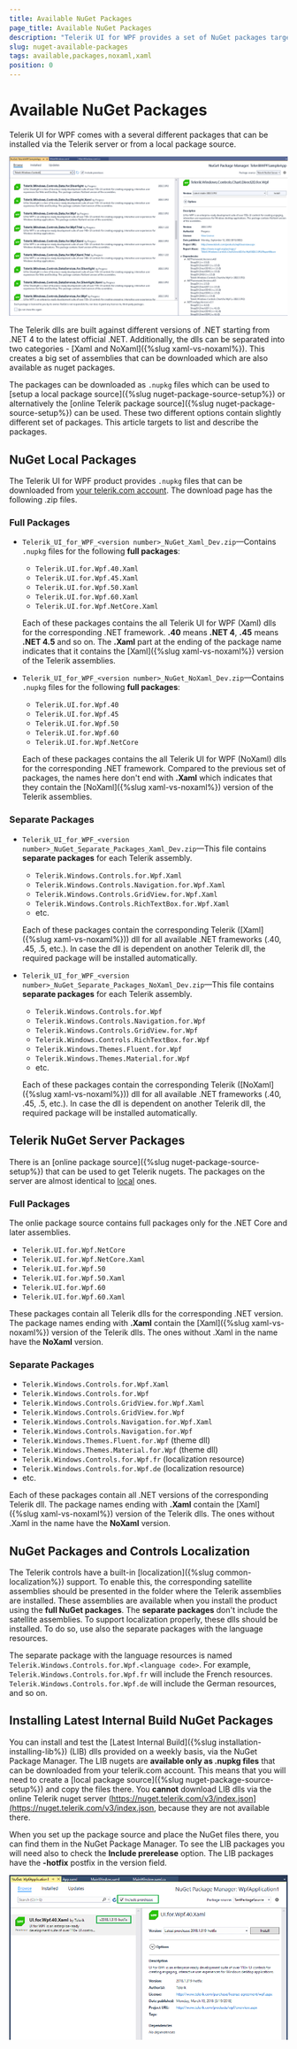 ```yaml
---
title: Available NuGet Packages
page_title: Available NuGet Packages
description: "Telerik UI for WPF provides a set of NuGet packages targeting different .NET versions."
slug: nuget-available-packages
tags: available,packages,noxaml,xaml
position: 0
---
```


# Available NuGet Packages

Telerik UI for WPF comes with a several different packages that can be installed via the Telerik server or from a local package source.

![WPF Telerik UI for {{ site.framework_name }} Available NuGet Packages](images/nuget-available-packages-0.png)

The Telerik dlls are built against different versions of .NET starting from .NET 4 to the latest official .NET. Additionally, the dlls can be separated into two categories - [Xaml and NoXaml]({%slug xaml-vs-noxaml%}). This creates a big set of assemblies that can be downloaded which are also available as nuget packages. 

The packages can be downloaded as `.nupkg` files which can be used to [setup a local package source]({%slug nuget-package-source-setup%}) or alternatively the [online Telerik package source]({%slug nuget-package-source-setup%}) can be used. These two different options contain slightly different set of packages. This article targets to list and describe the packages.

## NuGet Local Packages

The Telerik UI for WPF product provides `.nupkg` files that can be downloaded from [your telerik.com account](https://www.telerik.com/account/product-download?product=RCWPF). The download page has the following .zip files.

### Full Packages

* `Telerik_UI_for_WPF_<version number>_NuGet_Xaml_Dev.zip`&mdash;Contains `.nupkg` files for the following __full packages__:
	* `Telerik.UI.for.Wpf.40.Xaml`
	* `Telerik.UI.for.Wpf.45.Xaml`
	* `Telerik.UI.for.Wpf.50.Xaml`
	* `Telerik.UI.for.Wpf.60.Xaml`
	* `Telerik.UI.for.Wpf.NetCore.Xaml`
	
	Each of these packages contains the all Telerik UI for WPF (Xaml) dlls for the corresponding .NET framework. __.40__ means __.NET 4__, __.45__ means __.NET 4.5__ and so on. The __.Xaml__ part at the ending of the package name indicates that it contains the [Xaml]({%slug xaml-vs-noxaml%}) version of the Telerik assemblies.
	
* `Telerik_UI_for_WPF_<version number>_NuGet_NoXaml_Dev.zip`&mdash;Contains `.nupkg` files for the following __full packages__:
	* `Telerik.UI.for.Wpf.40`
	* `Telerik.UI.for.Wpf.45`
	* `Telerik.UI.for.Wpf.50`
	* `Telerik.UI.for.Wpf.60`
	* `Telerik.UI.for.Wpf.NetCore`
	
	Each of these packages contains the all Telerik UI for WPF (NoXaml) dlls for the corresponding .NET framework. Compared to the previous set of packages, the names here don't end with __.Xaml__ which indicates that they contain the [NoXaml]({%slug xaml-vs-noxaml%}) version of the Telerik assemblies.
	
### Separate Packages

* `Telerik_UI_for_WPF_<version number>_NuGet_Separate_Packages_Xaml_Dev.zip`&mdash;This file contains __separate packages__ for each Telerik assembly.
	* `Telerik.Windows.Controls.for.Wpf.Xaml`
	* `Telerik.Windows.Controls.Navigation.for.Wpf.Xaml`
	* `Telerik.Windows.Controls.GridView.for.Wpf.Xaml`
	* `Telerik.Windows.Controls.RichTextBox.for.Wpf.Xaml`
	* etc.
	
	Each of these packages contain the corresponding Telerik ([Xaml]({%slug xaml-vs-noxaml%})) dll for all available .NET frameworks (.40, .45, .5, etc.). In case the dll is dependent on another Telerik dll, the required package will be installed automatically.
	
* `Telerik_UI_for_WPF_<version number>_NuGet_Separate_Packages_NoXaml_Dev.zip`&mdash;This file contains __separate packages__ for each Telerik assembly.
	* `Telerik.Windows.Controls.for.Wpf`
	* `Telerik.Windows.Controls.Navigation.for.Wpf`
	* `Telerik.Windows.Controls.GridView.for.Wpf`
	* `Telerik.Windows.Controls.RichTextBox.for.Wpf`
	* `Telerik.Windows.Themes.Fluent.for.Wpf`
	* `Telerik.Windows.Themes.Material.for.Wpf`
	* etc.
	
	Each of these packages contain the corresponding Telerik ([NoXaml]({%slug xaml-vs-noxaml%})) dll for all available .NET frameworks (.40, .45, .5, etc.). In case the dll is dependent on another Telerik dll, the required package will be installed automatically.	
	
## Telerik NuGet Server Packages

There is an [online package source]({%slug nuget-package-source-setup%}) that can be used to get Telerik nugets. The packages on the server are almost identical to [local](#nuget-local-package-files) ones. 

### Full Packages

The onlie package source contains full packages only for the .NET Core and later assemblies.

* `Telerik.UI.for.Wpf.NetCore`
* `Telerik.UI.for.Wpf.NetCore.Xaml`
* `Telerik.UI.for.Wpf.50`
* `Telerik.UI.for.Wpf.50.Xaml`
* `Telerik.UI.for.Wpf.60`
* `Telerik.UI.for.Wpf.60.Xaml`

These packages contain all Telerik dlls for the corresponding .NET version. The package names ending with __.Xaml__ contain the [Xaml]({%slug xaml-vs-noxaml%}) version of the Telerik dlls. The ones without .Xaml in the name have the __NoXaml__ version.

### Separate Packages

* `Telerik.Windows.Controls.for.Wpf.Xaml`
* `Telerik.Windows.Controls.for.Wpf`
* `Telerik.Windows.Controls.GridView.for.Wpf.Xaml`
* `Telerik.Windows.Controls.GridView.for.Wpf`
* `Telerik.Windows.Controls.Navigation.for.Wpf.Xaml`
* `Telerik.Windows.Controls.Navigation.for.Wpf`
* `Telerik.Windows.Themes.Fluent.for.Wpf` (theme dll)
* `Telerik.Windows.Themes.Material.for.Wpf` (theme dll)
* `Telerik.Windows.Controls.for.Wpf.fr` (localization resource)
* `Telerik.Windows.Controls.for.Wpf.de` (localization resource)
* etc.

Each of these packages contain all .NET versions of the corresponding Telerik dll. The package names ending with __.Xaml__ contain the [Xaml]({%slug xaml-vs-noxaml%}) version of the Telerik dlls. The ones without .Xaml in the name have the __NoXaml__ version.
	
## NuGet Packages and Controls Localization

The Telerik controls have a built-in [localization]({%slug common-localization%}) support. To enable this, the corresponding satellite assemblies should be presented in the folder where the Telerik assemblies are installed. These assemblies are available when you install the product using the __full NuGet packages__. The __separate packages__ don't include the satellite assemblies. To support localization properly, these dlls should be installed. To do so, use also the separate packages with the language resources.

The separate package with the language resources is named `Telerik.Windows.Controls.for.Wpf.<language code>`. For example, `Telerik.Windows.Controls.for.Wpf.fr` will include the French resources. `Telerik.Windows.Controls.for.Wpf.de` will include the German resources, and so on. 

## Installing Latest Internal Build NuGet Packages

You can install and test the [Latest Internal Build]({%slug installation-installing-lib%}) (LIB) dlls provided on a weekly basis, via the NuGet Package Manager. The LIB nugets are __available only as .nupkg files__ that can be downloaded from your telerik.com account. This means that you will need to create a [local package source]({%slug nuget-package-source-setup%}) and copy the files there. You __cannot__ download LIB dlls via the online Telerik nuget server (https://nuget.telerik.com/v3/index.json](https://nuget.telerik.com/v3/index.json, because they are not available there.

When you set up the package source and place the NuGet files there, you can find them in the NuGet Package Manager. To see the LIB packages you will need also to check the __Include prerelease__ option. The LIB packages have the __-hotfix__ postfix in the version field.

![WPF Installing Latest Internal Build NuGet Packages](images/Common_InstallingFromNuGet_10_wpf.png)
